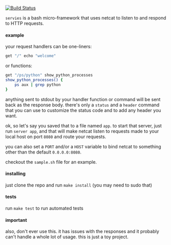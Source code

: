[![Build Status](https://travis-ci.org/minond/servies.svg?branch=master)](https://travis-ci.org/minond/servies)

`servies` is a bash micro-framework that uses netcat to listen to and respond
to HTTP requests.

#### example

your request handlers can be one-liners:

```bash
get "/" echo "welcome"
```

or functions:

```bash
get "/ps/python" show_python_processes
show_python_processes() {
    ps aux | grep python
}
```

anything sent to stdout by your handler function or command will be sent back
as the response body. there's only a `status` and a `header` command that you
can use to customize the status code and to add any header you want.

ok, so let's say you saved that to a file named `app`. to start that server,
just run `server app`, and that will make netcat listen to requests made to
your local host on port `8080` and route your requests.

you can also set a `PORT` and/or a `HOST` variable to bind netcat to something
other than the default `0.0.0.0:8080`.

checkout the `sample.sh` file for an example.

#### installing

just clone the repo and run `make install` (you may need to sudo that)

#### tests

run `make test` to run automated tests

#### important

also, don't ever use this. it has issues with the responses and it probably
can't handle a whole lot of usage. this is just a toy project.
